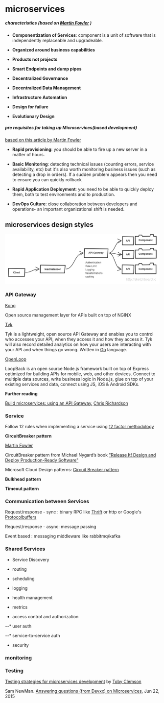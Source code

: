 # microservices

##### characteristics (based on [Martin Fowler](http://martinfowler.com/articles/microservices.html#CharacteristicsOfAMicroserviceArchitecture) )

* **Componentization of Services**: component is a unit of software that is independently replaceable and upgradeable.

* **Organized around business capabilities**

* **Products not projects**

* **Smart Endpoints and dump pipes**

* **Decentralized Governance**

* **Decentralized Data Management**

* **Infrastructure Automation**

* **Design for failure**

* **Evolutionary Design**

##### pre requisites for taking up Microservices(based development)
[based on this article by Martin Fowler](http://martinfowler.com/bliki/MicroservicePrerequisites.html)

* **Rapid provisioning**: you should be able to fire up a new server in a matter of hours.

* **Basic Monitoring**: detecting technical issues (counting errors, service availability, etc) but it's also worth monitoring business issues (such as detecting a drop in orders). If a sudden problem appears then you need to ensure you can quickly rollback

* **Rapid Application Deployment**: you need to be able to quickly deploy them, both to test environments and to production.

* **DevOps Culture**: close collaboration between developers and operations- an important organizational shift is needed. 

## microservices design styles

![overview](overview.png)

### API Gateway

[Kong](http://getkong.org/)

Open source management layer for APIs built on top of NGINX

[Tyk](https://github.com/lonelycode/tyk)

Tyk is a lightweight, open source API Gateway and enables you to control who accesses your API, when they access it and how they access it. Tyk will also record detailed analytics on how your users are interacting with your API and when things go wrong.
Written in [Go](http://golang.org/) language.

[OpenLoop](http://loopback.io/)

LoopBack is an open source Node.js framework built on top of Express optimized for building APIs for mobile, web, and other devices. Connect to multiple data sources, write business logic in Node.js, glue on top of your existing services and data, connect using JS, iOS & Android SDKs.

**Further reading**

[Build microservices: using an API Gateway.](https://www.nginx.com/blog/building-microservices-using-an-api-gateway/) [Chris Richardson](http://microservices.io/)

### Service

Follow 12 rules when implementing a service using [12 factor methodology](http://12factor.net/)

**CircuitBreaker pattern**

[Martin Fowler](http://martinfowler.com/bliki/CircuitBreaker.html)

CircuitBreaker pattern from Michael Nygard’s book ["Release It! Design and Deploy Production-Ready Software"](http://pragprog.com/book/mnee/release-it)

Microsoft Cloud Design patterns: [Circuit Breaker pattern](https://msdn.microsoft.com/en-us/library/dn589784.aspx)

**Bulkhead pattern**

**Timeout pattern**

### Communication between Services

Request/response - sync : binary RPC like [Thrift](https://thrift.apache.org/) or http or Google's [Protocolbuffers](https://github.com/google/protobuf)

Request/response - async: message passing

Event based : messaging middleware like rabbitmq/kafka

### Shared Services

* Service Discovery

* routing

* scheduling 

* logging

* health management

* metrics

* access control and authorization

--* user auth

--* service-to-service auth

* security

### monitoring 


### Testing

[Testing strategies for microservices development](http://martinfowler.com/articles/microservice-testing/) by [Toby Clemson](http://github.com/tobyclemson)


Sam NewMan. [Answering questions (from Devxx) on Microservices](http://samnewman.io/blog/2015/06/22/answering-questions-from-devoxx-on-microservices/), Jun 22, 2015 